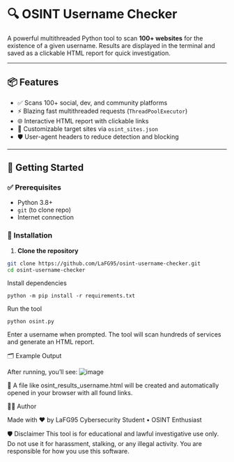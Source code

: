 # 🔍 OSINT Username Checker

A powerful multithreaded Python tool to scan **100+ websites** for the existence of a given username. Results are displayed in the terminal and saved as a clickable HTML report for quick investigation.

---

## 📦 Features

- ✅ Scans 100+ social, dev, and community platforms
- ⚡ Blazing fast multithreaded requests (`ThreadPoolExecutor`)
- 🌐 Interactive HTML report with clickable links
- 📁 Customizable target sites via `osint_sites.json`
- 🛡️ User-agent headers to reduce detection and blocking

---

## 🚀 Getting Started

### ✅ Prerequisites

- Python 3.8+
- `git` (to clone repo)
- Internet connection

### 🔧 Installation

1. **Clone the repository**

```bash
git clone https://github.com/LaFG95/osint-username-checker.git
cd osint-username-checker
```
Install dependencies
```
python -m pip install -r requirements.txt
```
Run the tool
```
python osint.py

```
Enter a username when prompted. The tool will scan hundreds of services and generate an HTML report.

🗂 Example Output

After running, you’ll see:
![image](https://github.com/user-attachments/assets/1b3463f9-14b7-46de-8184-4e065e6571ed)

🔗 A file like osint_results_username.html will be created and automatically opened in your browser with all found links.

👨‍💻 Author

Made with ❤️ by LaFG95
Cybersecurity Student • OSINT Enthusiast

🛡️ Disclaimer
This tool is for educational and lawful investigative use only.
Do not use it for harassment, stalking, or any illegal activity.
You are responsible for how you use this software.

